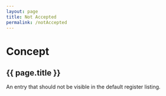 ```yaml
---
layout: page
title: Not Accepted
permalink: /notAccepted
---
```

# Concept

## {{ page.title }}

An entry that should not be visible in the default register listing.
